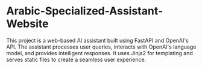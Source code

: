 # Arabic-Specialized-Assistant-Website
This project is a web-based AI assistant built using FastAPI and OpenAI's API. The assistant processes user queries, interacts with OpenAI's language model, and provides intelligent responses. It uses Jinja2 for templating and serves static files to create a seamless user experience.

